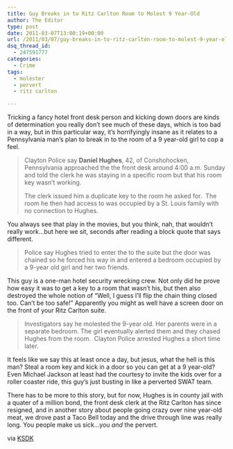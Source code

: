 ```yaml
---
title: Guy Breaks in to Ritz Carlton Room to Molest 9 Year-Old
author: The Editor
type: post
date: 2011-03-07T13:00:19+00:00
url: /2011/03/07/guy-breaks-in-to-ritz-carlton-room-to-molest-9-year-old/
dsq_thread_id:
  - 247591777
categories:
  - Crime
tags:
  - molester
  - pervert
  - ritz carlton

---
```

[<img class="alignright size-full wp-image-9184" title="hughes_daniel" src="http://media.punchingkitty.com/wordpress/2011/03/hughes_daniel.jpg?filter=resize&w=250" alt="" />][1]Tricking a fancy hotel front desk person and kicking down doors are kinds of determination you really don&#8217;t see much of these days, which is too bad in a way, but in this particular way, it&#8217;s horrifyingly insane as it relates to a Pennsylvania man&#8217;s plan to break in to the room of a 9 year-old girl to cop a feel.

> Clayton Police say **Daniel Hughes**, 42, of Conshohocken, Pennsylvania approached the the front desk around 4:00 a.m. Sunday and told the clerk he was staying in a specific room but that his room key wasn&#8217;t working.
> 
> The clerk issued him a duplicate key to the room he asked for.  The room he then had access to was occupied by a St. Louis family with no connection to Hughes.

You always see that play in the movies, but you think, nah, that wouldn&#8217;t really work&#8230;but here we sit, seconds after reading a block quote that says different.

> Police say Hughes tried to enter the to the suite but the door was chained so he forced his way in and entered a bedroom occupied by a 9-year old girl and her two friends.

This guy is a one-man hotel security wrecking crew. Not only did he prove how easy it was to get a key to a room that wasn&#8217;t his, but then also destroyed the whole notion of &#8220;Well, I guess I&#8217;ll flip the chain thing closed too. Can&#8217;t be too safe!&#8221; Apparently you might as well have a screen door on the front of your Ritz Carlton suite.

> Investigators say he molested the 9-year old. Her parents were in a separate bedroom. The girl eventually alerted them and they chased Hughes from the room.  Clayton Police arrested Hughes a short time later.

It feels like we say this at least once a day, but jesus, what the hell is this man? Steal a room key and kick in a door so you can get at a 9 year-old? Even Michael Jackson at least had the courtesy to invite the kids over for a roller coaster ride, this guy&#8217;s just busting in like a perverted SWAT team.

There has to be more to this story, but for now, Hughes is in county jail with a quater of a million bond, the front desk clerk at the Ritz Carlton has since resigned, and in another story about people going crazy over nine year-old meat, we drove past a Taco Bell today and the drive through line was really long. You people make us sick&#8230;you _and_ the pervert.

via <a href="http://www.ksdk.com/news/article/247883/3/Man-charged-with-molesting-child-at-Ritz-Carlton" target="_blank">KSDK</a>

 [1]: http://media.punchingkitty.com/wordpress/2011/03/hughes_daniel.jpg